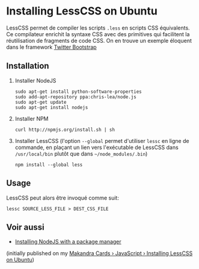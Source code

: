 # Installing LessCSS on Ubuntu

LessCSS permet de compiler les scripts `.less` en scripts CSS équivalents. Ce compilateur enrichit la syntaxe CSS avec des primitives qui facilitent la réutilisation de fragments de code CSS. On en trouve un exemple éloquent dans le framework [Twitter Bootstrap](https://github.com/twitter/bootstrap/)

## Installation

1. Installer NodeJS

   ```
   sudo apt-get install python-software-properties
   sudo add-apt-repository ppa:chris-lea/node.js
   sudo apt-get update
   sudo apt-get install nodejs
   ```

2. Installer NPM

   ```
   curl http://npmjs.org/install.sh | sh
   ```
  
3. Installer LessCSS (l'option `--global` permet d'utiliser `lessc` en ligne de commande, en plaçant un lien vers l'exécutable de LessCSS dans `/usr/local/bin` plutôt que dans `~/node_modules/.bin`)

   ```
   npm install --global less
   ```

## Usage
  
LessCSS peut alors être invoqué comme suit:

```
lessc SOURCE_LESS_FILE > DEST_CSS_FILE
```
    
## Voir aussi

* [Installing NodeJS with a package manager](https://github.com/joyent/node/wiki/Installing-Node.js-via-package-manager)

(initially published on my [Makandra Cards › JavaScript › Installing LessCSS on Ubuntu](https://makandracards.com/js/7813-installing-lesscss-on-ubuntu))
